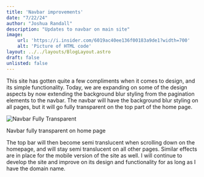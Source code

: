 ```yaml
---
title: 'Navbar improvements'
date: "7/22/24"
author: "Joshua Randall"
description: "Updates to navbar on main site"
image:
    url: 'https://i.insider.com/6019ac40ee136f00183a9de1?width=700'
    alt: 'Picture of HTML code'
layout: ../../layouts/BlogLayout.astro
draft: false
unlisted: false
---
```

This site has gotten quite a few compliments when it comes to design, and its simple functionality. Today, we are expanding on some of the design aspects by now extending the background blur styling from the pagination elements to the navbar. The navbar will have the background blur styling on all pages, but it will go fully transparent on the top part of the home page.

![Navbar Fully Transparent](/assets/Screenshot2024-07-22at10.18.37AM.png)
<figcaption>Navbar fully transparent on home page</figcaption>

The top bar will then become semi translucent when scrolling down on the homepage, and will stay semi translucent on all other pages. Similar effects are in place for the mobile version of the site as well. I will continue to develop the site and improve on its design and functionality for as long as I have the domain name.